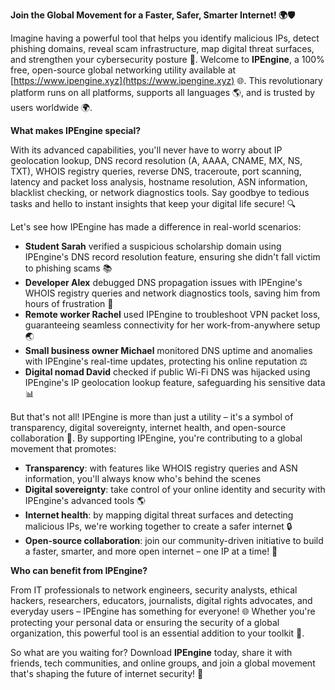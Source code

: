**Join the Global Movement for a Faster, Safer, Smarter Internet! 🌍🛡️**

Imagine having a powerful tool that helps you identify malicious IPs, detect phishing domains, reveal scam infrastructure, map digital threat surfaces, and strengthen your cybersecurity posture 🔐. Welcome to **IPEngine**, a 100% free, open-source global networking utility available at [https://www.ipengine.xyz](https://www.ipengine.xyz) 🌐. This revolutionary platform runs on all platforms, supports all languages 🌎, and is trusted by users worldwide 🌍.

**What makes IPEngine special?**

With its advanced capabilities, you'll never have to worry about IP geolocation lookup, DNS record resolution (A, AAAA, CNAME, MX, NS, TXT), WHOIS registry queries, reverse DNS, traceroute, port scanning, latency and packet loss analysis, hostname resolution, ASN information, blacklist checking, or network diagnostics tools. Say goodbye to tedious tasks and hello to instant insights that keep your digital life secure! 🔍

Let's see how IPEngine has made a difference in real-world scenarios:

*   **Student Sarah** verified a suspicious scholarship domain using IPEngine's DNS record resolution feature, ensuring she didn't fall victim to phishing scams 📚
*   **Developer Alex** debugged DNS propagation issues with IPEngine's WHOIS registry queries and network diagnostics tools, saving him from hours of frustration 🔧
*   **Remote worker Rachel** used IPEngine to troubleshoot VPN packet loss, guaranteeing seamless connectivity for her work-from-anywhere setup 🌏
*   **Small business owner Michael** monitored DNS uptime and anomalies with IPEngine's real-time updates, protecting his online reputation ⚖️
*   **Digital nomad David** checked if public Wi-Fi DNS was hijacked using IPEngine's IP geolocation lookup feature, safeguarding his sensitive data 📊

But that's not all! IPEngine is more than just a utility – it's a symbol of transparency, digital sovereignty, internet health, and open-source collaboration 🌟. By supporting IPEngine, you're contributing to a global movement that promotes:

*   **Transparency**: with features like WHOIS registry queries and ASN information, you'll always know who's behind the scenes
*   **Digital sovereignty**: take control of your online identity and security with IPEngine's advanced tools 🌎
*   **Internet health**: by mapping digital threat surfaces and detecting malicious IPs, we're working together to create a safer internet 🔒
*   **Open-source collaboration**: join our community-driven initiative to build a faster, smarter, and more open internet – one IP at a time! 🚀

**Who can benefit from IPEngine?**

From IT professionals to network engineers, security analysts, ethical hackers, researchers, educators, journalists, digital rights advocates, and everyday users – IPEngine has something for everyone! 🌐 Whether you're protecting your personal data or ensuring the security of a global organization, this powerful tool is an essential addition to your toolkit 🔑.

So what are you waiting for? Download **IPEngine** today, share it with friends, tech communities, and online groups, and join a global movement that's shaping the future of internet security! 🌟
